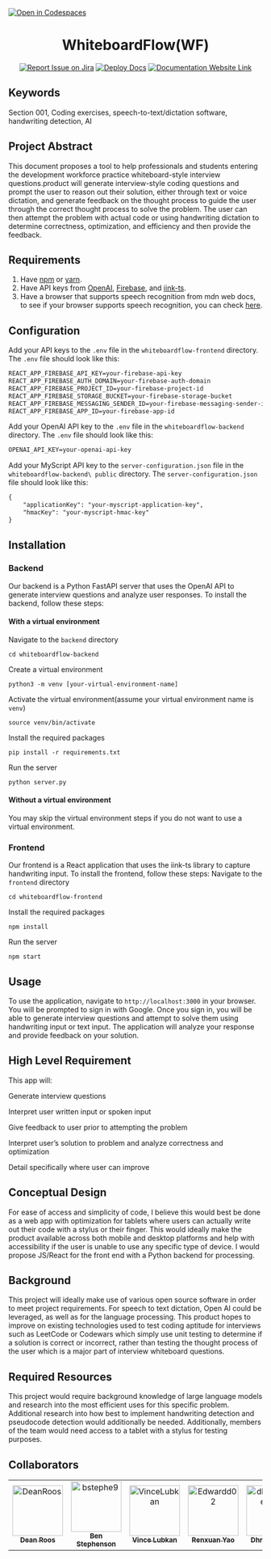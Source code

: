 [![Open in Codespaces](https://classroom.github.com/assets/launch-codespace-2972f46106e565e64193e422d61a12cf1da4916b45550586e14ef0a7c637dd04.svg)](https://classroom.github.com/open-in-codespaces?assignment_repo_id=15804769)
<div align="center">

# WhiteboardFlow(WF)
[![Report Issue on Jira](https://img.shields.io/badge/Report%20Issues-Jira-0052CC?style=flat&logo=jira-software)](https://temple-cis-projects-in-cs.atlassian.net/jira/software/c/projects/DT/issues)
[![Deploy Docs](https://github.com/ApplebaumIan/tu-cis-4398-docs-template/actions/workflows/deploy.yml/badge.svg)](https://github.com/ApplebaumIan/tu-cis-4398-docs-template/actions/workflows/deploy.yml)
[![Documentation Website Link](https://img.shields.io/badge/-Documentation%20Website-brightgreen)](https://capstone-projects-2024-fall.github.io/project-whiteboardflow/)


</div>


## Keywords

Section 001, Coding exercises, speech-to-text/dictation software, handwriting detection, AI

## Project Abstract

This document proposes a tool to help professionals and students entering the development workforce practice whiteboard-style interview questions.product will generate interview-style coding questions and prompt the user to reason out their solution, either through text or voice dictation, and generate feedback on the thought process to guide the user through the correct thought process to solve the problem. The user can then attempt the problem with actual code or using handwriting dictation to determine correctness, optimization, and efficiency and then provide the feedback.

## Requirements

1. Have [npm](https://www.npmjs.com/get-npm) or [yarn](https://yarnpkg.com/en/docs/install).
2. Have API keys from [OpenAI](https://openai.com/), [Firebase](https://firebase.google.com/), and [iink-ts](https://github.com/MyScript/iinkTS).
3. Have a browser that supports speech recognition from mdn web docs, to see if your browser supports speech recognition, you can check [here](https://developer.mozilla.org/en-US/docs/Web/API/SpeechRecognition#browser_compatibility).

## Configuration
Add your API keys to the `.env` file in the `whiteboardflow-frontend` directory. The `.env` file should look like this:
```html
REACT_APP_FIREBASE_API_KEY=your-firebase-api-key
REACT_APP_FIREBASE_AUTH_DOMAIN=your-firebase-auth-domain
REACT_APP_FIREBASE_PROJECT_ID=your-firebase-project-id
REACT_APP_FIREBASE_STORAGE_BUCKET=your-firebase-storage-bucket
REACT_APP_FIREBASE_MESSAGING_SENDER_ID=your-firebase-messaging-sender-id
REACT_APP_FIREBASE_APP_ID=your-firebase-app-id
```
Add your OpenAI API key to the `.env` file in the `whiteboardflow-backend` directory. The `.env` file should look like this:
```html
OPENAI_API_KEY=your-openai-api-key
```

Add your MyScript API key to the `server-configuration.json` file in the `whiteboardflow-backend\
public` directory. The `server-configuration.json` file should look like this:

```html
{
    "applicationKey": "your-myscript-application-key",
    "hmacKey": "your-myscript-hmac-key"
}
```

## Installation
### Backend
Our backend is a Python FastAPI server that uses the OpenAI API to generate interview questions and analyze user responses. To install the backend, follow these steps:
#### With a virtual environment
Navigate to the `backend` directory
```shell
cd whiteboardflow-backend
```
Create a virtual environment
```shell
python3 -m venv [your-virtual-environment-name]
```
Activate the virtual environment(assume your virtual environment name is `venv`)
```shell
source venv/bin/activate
```
Install the required packages
```shell
pip install -r requirements.txt
```
Run the server
```shell
python server.py
```
#### Without a virtual environment
You may skip the virtual environment steps if you do not want to use a virtual environment.
### Frontend
Our frontend is a React application that uses the iink-ts library to capture handwriting input. To install the frontend, follow these steps:
Navigate to the `frontend` directory
```shell
cd whiteboardflow-frontend
```
Install the required packages
```shell
npm install
```
Run the server
```shell
npm start
```
## Usage
To use the application, navigate to `http://localhost:3000` in your browser. You will be prompted to sign in with Google. Once you sign in, you will be able to generate interview questions and attempt to solve them using handwriting input or text input. The application will analyze your response and provide feedback on your solution.

## High Level Requirement

This app will:

Generate interview questions

Interpret user written input or spoken input

Give feedback to user prior to attempting the problem

Interpret user’s solution to problem and analyze correctness and optimization

Detail specifically where user can improve

## Conceptual Design

For ease of access and simplicity of code, I believe this would best be done as a web app with optimization for tablets where users can actually write out their code with a stylus or their finger. This would ideally make the product available across both mobile and desktop platforms and help with accessibility if the user is unable to use any specific type of device. I would propose JS/React for the front end with a Python backend for processing.

## Background

This project will ideally make use of various open source software in order to meet project requirements. For speech to text dictation, Open AI could be leveraged, as well as for the language processing. This product hopes to improve on existing technologies used to test coding aptitude for interviews such as LeetCode or Codewars which simply use unit testing to determine if a solution is correct or incorrect, rather than testing the thought process of the user which is a major part of interview whiteboard questions.

## Required Resources

This project would require background knowledge of large language models and research into the most efficient uses for this specific problem. Additional research into how best to implement handwriting detection and pseudocode detection would additionally be needed. Additionally, members of the team would need access to a tablet with a stylus for testing purposes.

## Collaborators

[//]: # ( readme: collaborators -start )
<table>
<tr>
    <td align="center">
        <a href="https://github.com/DeanRoos">
            <img src="https://avatars.githubusercontent.com/u/143642744?v=4" width="100;" alt="DeanRoos"/>
            <br />
            <sub><b>Dean Roos</b></sub>
        </a>
    </td>
    <td align="center">
        <a href="https://github.com/bstephe9">
            <img src="https://avatars.githubusercontent.com/u/123014920?v=4" width="100;" alt="bstephe9"/>
            <br />
            <sub><b>Ben Stephenson</b></sub>
        </a>
    </td>
    <td align="center">
        <a href="https://github.com/VinceLukban">
            <img src="https://avatars.githubusercontent.com/u/112022481?v=4" width="100;" alt="VinceLubkan"/>
            <br />
            <sub><b>Vince Lubkan</b></sub>
        </a>
    </td>
    <td align="center">
        <a href="https://github.com/Edwardd02">
            <img src="https://avatars.githubusercontent.com/u/122767943?v=4" width="100;" alt="Edwardd02"/>
            <br />
            <sub><b>Renxuan Yao</b></sub>
        </a>
    </td>
    <td align="center">
        <a href="https://github.com/dhruvilpatel999">
            <img src="https://avatars.githubusercontent.com/u/112565839?v=4" width="100;" alt="dhruvilpatel999"/>
            <br />
            <sub><b>Dhruvil Patel</b></sub>
        </a>
    </td></tr>
</table>

[//]: # ( readme: collaborators -end )
